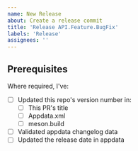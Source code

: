 ```yaml
---
name: New Release
about: Create a release commit
title: 'Release API.Feature.BugFix'
labels: 'Release'
assignees: ''
---
```


## Prerequisites

Where required, I've:

- [ ] Updated this repo's version number in:
    - [ ] This PR's title
    - [ ] Appdata.xml
    - [ ] meson.build
- [ ] Validated appdata changelog data
- [ ] Updated the release date in appdata

